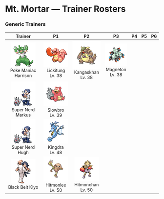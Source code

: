 # Mt. Mortar — Trainer Rosters

### Generic Trainers

| Trainer | P1 | P2 | P3 | P4 | P5 | P6 |
|:-------:|:--:|:--:|:--:|:--:|:--:|:--:|
| ![Poke Maniac Harrison](../../assets/trainers/poke_maniac.png "Poke Maniac Harrison")<br>Poke Maniac Harrison | ![Lickitung](../../assets/sprites/lickitung/front.gif "Lickitung: Its long tongue, slathered with a gooey saliva, sticks to anything, so it is very useful.")<br>Lickitung<br>Lv. 38 | ![Kangaskhan](../../assets/sprites/kangaskhan/front.gif "Kangaskhan: To protect its young, it will never give up during battle, no matter how badly wounded it is.")<br>Kangaskhan<br>Lv. 38 | ![Magneton](../../assets/sprites/magneton/front.gif "Magneton: The MAGNEMITE are united by a magnetism so powerful, it dries all moisture in its vicinity.")<br>Magneton<br>Lv. 38 |
| ![Super Nerd Markus](../../assets/trainers/super_nerd.png "Super Nerd Markus")<br>Super Nerd Markus | ![Slowbro](../../assets/sprites/slowbro/front.gif "Slowbro: Naturally dull to begin with, it lost its ability to feel pain due to SHELLDER’s seeping poison.")<br>Slowbro<br>Lv. 39 |
| ![Super Nerd Hugh](../../assets/trainers/super_nerd.png "Super Nerd Hugh")<br>Super Nerd Hugh | ![Kingdra](../../assets/sprites/kingdra/front.gif "Kingdra: It sleeps deep on the ocean floor to build its energy. It is said to cause tornadoes as it wakes.")<br>Kingdra<br>Lv. 48 |
| ![Black Belt Kiyo](../../assets/trainers/black_belt.png "Black Belt Kiyo")<br>Black Belt Kiyo | ![Hitmonlee](../../assets/sprites/hitmonlee/front.gif "Hitmonlee: If it starts kicking repeatedly, both legs will stretch even longer to strike a fleeing foe.")<br>Hitmonlee<br>Lv. 50 | ![Hitmonchan](../../assets/sprites/hitmonchan/front.gif "Hitmonchan: Its punches slice the air. They are launched at such high speed, even a slight graze could cause a burn.")<br>Hitmonchan<br>Lv. 50 |

